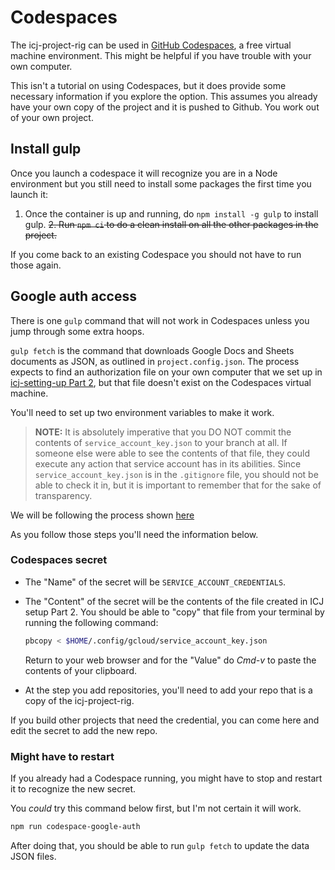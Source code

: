 # Codespaces

The icj-project-rig can be used in [GitHub Codespaces](https://github.com/features/codespaces), a free virtual machine environment. This might be helpful if you have trouble with your own computer.

This isn't a tutorial on using Codespaces, but it does provide some necessary information if you explore the option. This assumes you already have your own copy of the project and it is pushed to Github. You work out of your own project.

## Install gulp

Once you launch a codespace it will recognize you are in a Node environment but you still need to install some packages the first time you launch it:

1. Once the container is up and running, do `npm install -g gulp` to install gulp.
~~2. Run `npm ci` to do a clean install on all the other packages in the project.~~

If you come back to an existing Codespace you should not have to run those again.

## Google auth access

There is one `gulp` command that will not work in Codespaces unless you jump through some extra hoops.

`gulp fetch` is the command that downloads Google Docs and Sheets documents as JSON, as outlined in `project.config.json`. The process expects to find an authorization file on your own computer that we set up in [icj-setting-up Part 2](https://github.com/utdata/icj-setting-up#readme), but that file doesn't exist on the Codespaces virtual machine.

You'll need to set up two environment variables to make it work.

> **NOTE:** It is absolutely imperative that you DO NOT commit the contents of `service_account_key.json` to your branch at all. If someone else were able to see the contents of that file, they could execute any action that service account has in its abilities. Since `service_account_key.json` is in the `.gitignore` file, you should not be able to check it in, but it is important to remember that for the sake of transparency.

We will be following the process shown [here](https://docs.github.com/en/codespaces/managing-your-codespaces/managing-encrypted-secrets-for-your-codespaces#adding-a-secret)

As you follow those steps you'll need the information below.

### Codespaces secret

- The "Name" of the secret will be `SERVICE_ACCOUNT_CREDENTIALS`.
- The "Content" of the secret will be the contents of the file created in ICJ setup Part 2. You should be able to "copy" that file from your terminal by running the following command:

    ```bash
    pbcopy < $HOME/.config/gcloud/service_account_key.json
    ```

    Return to your web browser and for the "Value" do *Cmd-v* to paste the contents of your clipboard.
    
- At the step you add repositories, you'll need to add your repo that is a copy of the icj-project-rig.

If you build other projects that need the credential, you can come here and edit the secret to add the new repo.

### Might have to restart

If you already had a Codespace running, you might have to stop and restart it to recognize the new secret.

You _could_ try this command below first, but I'm not certain it will work.

```bash
npm run codespace-google-auth
```

After doing that, you should be able to run `gulp fetch` to update the data JSON files.
